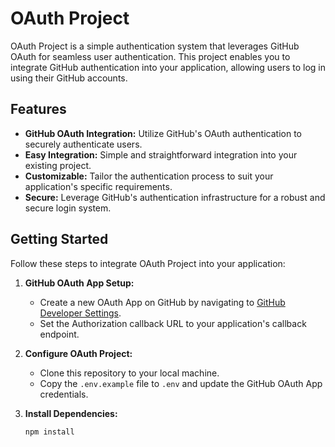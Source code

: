 # OAuth Project

OAuth Project is a simple authentication system that leverages GitHub OAuth for seamless user authentication. This project enables you to integrate GitHub authentication into your application, allowing users to log in using their GitHub accounts.

## Features

- **GitHub OAuth Integration:** Utilize GitHub's OAuth authentication to securely authenticate users.
- **Easy Integration:** Simple and straightforward integration into your existing project.
- **Customizable:** Tailor the authentication process to suit your application's specific requirements.
- **Secure:** Leverage GitHub's authentication infrastructure for a robust and secure login system.

## Getting Started

Follow these steps to integrate OAuth Project into your application:

1. **GitHub OAuth App Setup:**
   - Create a new OAuth App on GitHub by navigating to [GitHub Developer Settings](https://github.com/settings/developers).
   - Set the Authorization callback URL to your application's callback endpoint.

2. **Configure OAuth Project:**
   - Clone this repository to your local machine.
   - Copy the `.env.example` file to `.env` and update the GitHub OAuth App credentials.

3. **Install Dependencies:**
   ```bash
   npm install
